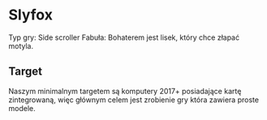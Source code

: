 # Slyfox
Typ gry: Side scroller
Fabuła: Bohaterem jest lisek, który chce złapać motyla.

## Target
Naszym minimalnym targetem są komputery 2017+ posiadające kartę zintegrowaną, więc głównym celem jest zrobienie gry która zawiera proste modele.